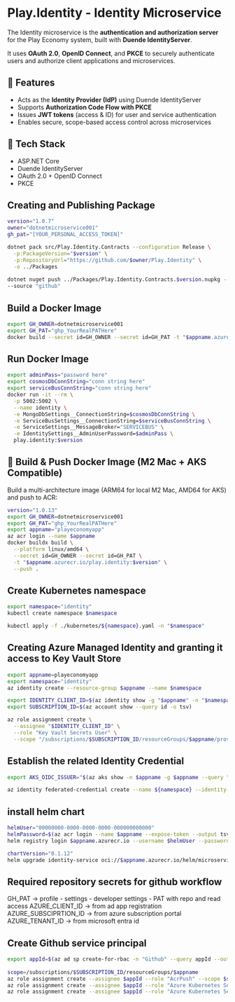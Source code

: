 # Play.Identity - Identity Microservice

The Identity microservice is the **authentication and authorization server** for the Play Economy system, built with **Duende IdentityServer**.

It uses **OAuth 2.0**, **OpenID Connect**, and **PKCE** to securely authenticate users and authorize client applications and microservices.

## 🔐 Features

- Acts as the **Identity Provider (IdP)** using Duende IdentityServer
- Supports **Authorization Code Flow with PKCE**
- Issues **JWT tokens** (access & ID) for user and service authentication
- Enables secure, scope-based access control across microservices

## 🧱 Tech Stack

- ASP.NET Core
- Duende IdentityServer
- OAuth 2.0 + OpenID Connect
- PKCE

## Creating and Publishing Package
```bash
version="1.0.7"
owner="dotnetmicroservice001"
gh_pat="[YOUR_PERSONAL_ACCESS_TOKEN]"

dotnet pack src/Play.Identity.Contracts --configuration Release \
  -p:PackageVersion="$version" \
  -p:RepositoryUrl="https://github.com/$owner/Play.Identity" \
  -o ../Packages
  
dotnet nuget push ../Packages/Play.Identity.Contracts.$version.nupkg --api-key $gh_pat \
--source "github"
```

## Build a Docker Image
```bash
export GH_OWNER=dotnetmicroservice001
export GH_PAT="ghp_YourRealPATHere"
docker build --secret id=GH_OWNER --secret id=GH_PAT -t "$appname.azurecr.io/play.identity:$version" .
```

## Run Docker Image 
```bash 
export adminPass="password here"
export cosmosDbConnString="conn string here"
export serviceBusConnString="conn string here"
docker run -it --rm \
  -p 5002:5002 \
  --name identity \
  -e MongoDbSettings__ConnectionString=$cosmosDbConnString \
  -e ServiceBusSettings__ConnectionString=$serviceBusConnString \
  -e ServiceSettings__MessageBroker="SERVICEBUS" \
  -e IdentitySettings__AdminUserPassword=$adminPass \
  play.identity:$version
```

## 🐳 Build & Push Docker Image (M2 Mac + AKS Compatible)

Build a multi-architecture image (ARM64 for local M2 Mac, AMD64 for AKS) and push to ACR:
```bash
version="1.0.13"
export GH_OWNER=dotnetmicroservice001
export GH_PAT="ghp_YourRealPATHere"
export appname="playeconomyapp"
az acr login --name $appname
docker buildx build \
  --platform linux/amd64 \
  --secret id=GH_OWNER --secret id=GH_PAT \
  -t "$appname.azurecr.io/play.identity:$version" \
  --push .
```

## Create Kubernetes namespace 
```bash 
export namespace="identity"
kubectl create namespace $namespace 

kubectl apply -f ./kubernetes/${namespace}.yaml -n "$namespace"
```

## Creating Azure Managed Identity and granting it access to Key Vault Store 
```bash
export appname=playeconomyapp
export namespace="identity"
az identity create --resource-group $appname --name $namespace 

export IDENTITY_CLIENT_ID=$(az identity show -g "$appname" -n "$namespace" --query clientId -o tsv)
export SUBSCRIPTION_ID=$(az account show --query id -o tsv)

az role assignment create \
  --assignee "$IDENTITY_CLIENT_ID" \
  --role "Key Vault Secrets User" \
  --scope "/subscriptions/$SUBSCRIPTION_ID/resourceGroups/$appname/providers/Microsoft.KeyVault/vaults/$appname"

```

## Establish the related Identity Credential
```bash
export AKS_OIDC_ISSUER="$(az aks show -n $appname -g $appname --query "oidcIssuerProfile.issuerUrl" -otsv)"

az identity federated-credential create --name ${namespace} --identity-name "${namespace}" --resource-group "${appname}" --issuer "${AKS_OIDC_ISSUER}" --subject system:serviceaccount:"${namespace}":"${namespace}-serviceaccount" --audience api://AzureADTokenExchange
```

## install helm chart 
```bash 
helmUser="00000000-0000-0000-0000-000000000000"
helmPassword=$(az acr login --name $appname --expose-token --output tsv --query accessToken)
helm registry login $appname.azurecr.io --username $helmUser --password $helmPassword 

chartVersion="0.1.12"
helm upgrade identity-service oci://$appname.azurecr.io/helm/microservice --version $chartVersion -f ./helm/values.yaml -n $namespace --install
```

## Required repository secrets for github workflow
GH_PAT -> profile - settings - developer settings - PAT with repo and read access
AZURE_CLIENT_ID -> from ad app registration 
AZURE_SUBSCIPRTION_ID -> from azure subscription portal
AZURE_TENANT_ID -> from microsoft entra id 


## Create Github service principal
```bash
export appId=$(az ad sp create-for-rbac -n "Github" --query appId --output -tsv)
  
scope=/subscriptions/$SUBSCRIPTION_ID/resourceGroups/$appname
az role assignment create --assignee $appId --role "AcrPush" --scope $scope
az role assignment create --assignee $appId --role "Azure Kubernetes Service Cluster User Role" --scope $scope
az role assignment create --assignee $appId --role "Azure Kubernetes Service Contributor Role" --scope $scope
```